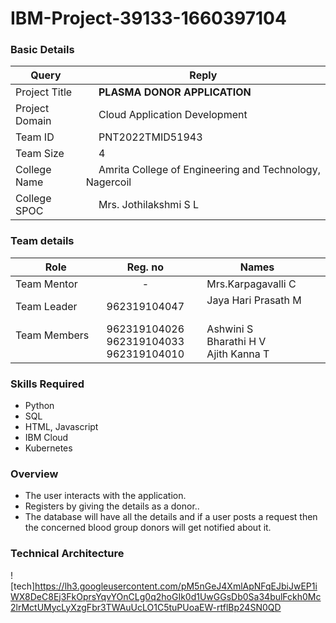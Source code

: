 # IBM-Project-39133-1660397104

<h3>Basic Details</h3>

| Query | Reply |
| --- | --- |
| Project Title | &emsp; <b>PLASMA DONOR APPLICATION</b> &emsp; |
| Project Domain | &emsp; Cloud Application Development &emsp; |
| Team ID | &emsp; PNT2022TMID51943 &emsp; |
| Team Size | &emsp; 4 &emsp; |
| College Name | &emsp; Amrita College of Engineering and Technology, Nagercoil &emsp; |
| College SPOC | &emsp; Mrs. Jothilakshmi S L |

<h3>Team details</h3>

| Role | Reg. no | Names |
| --- | :---: | --- |
| Team Mentor | - | &emsp; Mrs.Karpagavalli C |
| Team Leader | 962319104047 | &emsp; Jaya Hari Prasath M &emsp; &emsp; |
| Team Members &emsp; | 962319104026 <br/> 962319104033 <br/> 962319104010 | &emsp; Ashwini S <br/> &emsp; Bharathi H V <br/>&emsp; Ajith Kanna T|

<h3>Skills Required</h3>

* Python
* SQL
* HTML, Javascript
* IBM Cloud
* Kubernetes


<h3>Overview</h3>

* The user interacts with the application.  
* Registers by giving the details as a donor..  
* The database will have all the details and if a user posts a request then the concerned blood group donors will get notified about it.


<h3> Technical Architecture </h3>

![tech]https://lh3.googleusercontent.com/pM5nGeJ4XmlApNFqEJbiJwEP1iWX8DeC8Ej3FkOprsYqvYOnCLg0q2hoGIk0d1UwGGsDb0Sa34bulFckh0Mc2lrMctUMycLyXzgFbr3TWAuUcLO1C5tuPUoaEW-rtflBp24SN0QD



